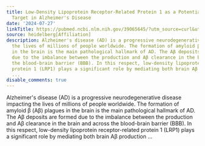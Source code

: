 ```yaml
---
title: Low-Density Lipoprotein Receptor-Related Protein 1 as a Potential Therapeutic
  Target in Alzheimer's Disease
date: '2024-07-27'
linkTitle: https://pubmed.ncbi.nlm.nih.gov/39065645/?utm_source=curl&utm_medium=rss&utm_campaign=pubmed-2&utm_content=1FakS-2QOkCT8HsMOQP1bCRQ4YzyumYOmxmF0moLsQ3dFB1E9V&fc=20220326224207&ff=20240728181146&v=2.18.0.post9+e462414
source: heidelberg[Affiliation]
description: Alzheimer's disease (AD) is a progressive neurodegenerative disease impacting
  the lives of millions of people worldwide. The formation of amyloid β (Aβ) plagues
  in the brain is the main pathological hallmark of AD. The Aβ deposits are formed
  due to the imbalance between the production and Aβ clearance in the brain and across
  the blood-brain barrier (BBB). In this respect, low-density lipoprotein receptor-related
  protein 1 (LRP1) plays a significant role by mediating both brain Aβ production
  ...
disable_comments: true
---
```

Alzheimer's disease (AD) is a progressive neurodegenerative disease impacting the lives of millions of people worldwide. The formation of amyloid β (Aβ) plagues in the brain is the main pathological hallmark of AD. The Aβ deposits are formed due to the imbalance between the production and Aβ clearance in the brain and across the blood-brain barrier (BBB). In this respect, low-density lipoprotein receptor-related protein 1 (LRP1) plays a significant role by mediating both brain Aβ production ...